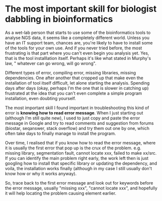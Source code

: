 # The most important skill for biologist dabbling in bioinformatics

As a wet-lab person that starts to use some of the bioinformatics tools to analyse NGS data, it seems like a completely different world.
Unless you have an IT support team, chances are, you're likely to have to install some of the tools for your own use.
And if you never tried before, the most frustrating is that part where you can't even begin you analysis yet. Yes, that is the tool installlation itself.
Perhaps it's like what stated in Murphy's law, " whatever can go wrong, will go wrong".

Different types of error, compiling error, missing libraries, missing dependencies. One after another that cropped up that make even the 
installation of tool itself difficult, let alone starting the analysis.
Spending days after days (okay, perhaps I'm the one that is slower in catching up) frustrated at the idea that you can't even complete a simple program installation,
even doubting yourself.

The most important skill I found important in troubleshooting this kind of error is **knowing how to read error message**.
When I just starting out (although I'm still quite new), I used to just copy and paste the error message in Google and try to read comments and
suggestion from forums (biostar, seqanswer, stack overflow) and try them out one by one, which often take days to finally manage to install
the program.

Over time, I realised that if you know how to read the error message, where it is usually the first error that pop up is the crux of the problem.
e.g. missing library, segmentation fault, cannot locate xxx, failed to make xx/src.
If you can identify the main problem right early, the work left then is just googling how to install that specific library or updating the
dependency, and voila, the installation works finally (although in my case I still usually don't know how or why it works anyway).

So, trace back to the first error message and look out for keywords before the error message, usually "missing xxx", "cannot locate xxx", 
and hopefully it will help locating the problem causing element earlier.
